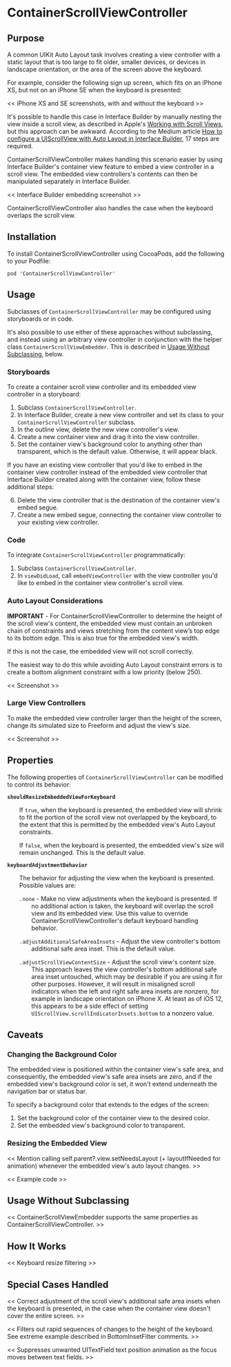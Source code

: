 # ContainerScrollViewController

## Purpose

A common UIKit Auto Layout task involves creating a view controller with a static layout that is too large to fit older, smaller devices, or devices in landscape orientation, or the area of the screen above the keyboard.

For example, consider the following sign up screen, which fits on an iPhone XS, but not on an iPhone SE when the keyboard is presented:

<< iPhone XS and SE screenshots, with and without the keyboard >>

It's possible to handle this case in Interface Builder by manually nesting the view inside a scroll view, as described in Apple's [Working with Scroll Views](https://developer.apple.com/library/archive/documentation/UserExperience/Conceptual/AutolayoutPG/WorkingwithScrollViews.html), but this approach can be awkward. According to the Medium article [How to configure a UIScrollView with Auto Layout in Interface Builder](https://medium.com/@pradeep_chauhan/how-to-configure-a-uiscrollview-with-auto-layout-in-interface-builder-218dcb4022d7), 17 steps are required.

ContainerScrollViewController makes handling this scenario easier by using Interface Builder's container view feature to embed a view controller in a scroll view. The embedded view controllers's contents can then be manipulated separately in Interface Builder.

<< Interface Builder embedding screenshot >>

ContainerScrollViewController also handles the case when the keyboard overlaps the scroll view.

## Installation

To install ContainerScrollViewController using CocoaPods, add the following to your Podfile:

```
pod 'ContainerScrollViewController'
```

## Usage

Subclasses of `ContainerScrollViewController` may be configured using storyboards or in code.

It's also possible to use either of these approaches without subclassing, and instead using an arbitrary view controller in conjunction with the helper class `ContainerScrollViewEmbedder`. This is described in [Usage Without Subclassing](#usage-without-subclassing), below.     

### Storyboards

To create a container scroll view controller and its embedded view controller in a storyboard:

1. Subclass `ContainerScrollViewController`.
2. In Interface Builder, create a new view controller and set its class to your  `ContainerScrollViewController` subclass.
3. In the outline view, delete the new view controller's view.
4. Create a new container view and drag it into the view controller.
5. Set the container view's background color to anything other than transparent, which is the default value. Otherwise, it will appear black.

If you have an existing view controller that you'd like to embed in the container view controller instead of the embedded view controller that
Interface Builder created along with the container view, follow these additional steps:

6. Delete the view controller that is the destination of the container view's embed segue.
7. Create a new embed segue, connecting the container view controller to your existing view controller.

### Code

To integrate `ContainerScrollViewController` programmatically:

1. Subclass `ContainerScrollViewController`.
2. In `viewDidLoad`, call `embedViewController` with the view controller you'd like to embed in the container view controller's scroll view.

### Auto Layout Considerations

**IMPORTANT** - For ContainerScrollViewController to determine the height of the scroll view's content, the embedded view must contain an unbroken chain of constraints and views stretching from the content view’s top edge to its bottom edge. This is also true for the embedded view's width. 

If this is not the case, the embedded view will not scroll correctly. 

The easiest way to do this while avoiding Auto Layout constraint errors is to create a bottom alignment constraint with a low priority (below 250).

<< Screenshot >>

### Large View Controllers

To make the embedded view controller larger than the height of the screen, change its simulated size to Freeform and adjust the view's size.

<< Screenshot >>

## Properties

The following properties of `ContainerScrollViewController` can be modified to control its behavior:

**`shouldResizeEmbeddedViewForKeyboard`**

<p style="margin-left: 2em;">
If <code>true</code>, when the keyboard is presented, the embedded view will shrink to fit the portion of the scroll view not overlapped by the keyboard, to the extent that this is permitted by the embedded view's Auto Layout constraints.
</p>

<p style="margin-left: 2em;">
If <code>false</code>, when the keyboard is presented, the embedded view's size will remain unchanged. This is the default value.
</p>

**`keyboardAdjustmentBehavior`**

<p style="margin-left: 2em;">
The behavior for adjusting the view when the keyboard is presented. Possible values are:
</p>

<div style="margin-left: 4em; text-indent: -2em;">

`.none` - Make no view adjustments when the keyboard is presented. If no additional action is taken, the keyboard will overlap the scroll view and its embedded view. Use this value to override ContainerScrollViewController's default keyboard handling behavior.

`.adjustAdditionalSafeAreaInsets` - Adjust the view controller's bottom additional safe area inset. This is the default value.

`.adjustScrollViewContentSize` - Adjust the scroll view's content size. This approach leaves the view controller's bottom additional safe area inset untouched, which may be desirable if you are using it for other purposes. However, it will result in misaligned scroll indicators when the left and right safe area insets are nonzero, for example in landscape orientation on iPhone X. At least as of iOS 12, this appears to be a side effect of setting `UIScrollView.scrollIndicatorInsets.bottom` to a nonzero value.

</div>

## Caveats

### Changing the Background Color

The embedded view is positioned within the container view's safe area, and consequently, the embedded view's safe area insets are zero, and if the embedded view's background color is set, it won't extend underneath the navigation bar or status bar.

To specify a background color that extends to the edges of the screen:

1. Set the background color of the container view to the desired color.
2. Set the embedded view's background color to transparent.

### Resizing the Embedded View

<< Mention calling self.parent?.view.setNeedsLayout (+ layoutIfNeeded for animation) whenever the embedded view's auto layout changes. >>

<< Example code >>

## Usage Without Subclassing

<< ContainerScrollViewEmbedder supports the same properties as ContainerScrollViewController. >>

## How It Works

<< Keyboard resize filtering >>

## Special Cases Handled

<< Correct adjustment of the scroll view's additional safe area insets when the keyboard is presented, in the case when the container view doesn't cover the entire screen. >>

<< Filters out rapid sequences of changes to the height of the keyboard.
See extreme example described in BottomInsetFilter comments. >>

<< Suppresses unwanted UITextField text position animation as the focus
moves between text fields. >>
